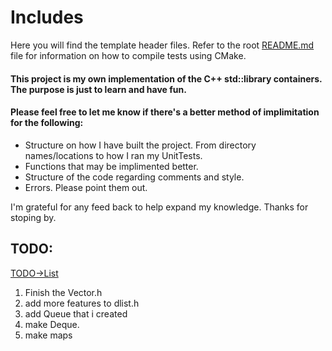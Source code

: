 # Includes 

Here you will find the template header files. Refer to the root [README.md](https://github.com/PIesPnuema/stl_implementation_practice/blob/main/README.md) file for information on how to 
compile tests using CMake.

#### This project is my own implementation of the C++ std::library containers. The purpose is just to learn and have fun. 

#### Please feel free to let me know if there's a better method of implimitation for the following:
- Structure on how I have built the project. From directory names/locations to how I ran my UnitTests.
- Functions that may be implimented better. 
- Structure of the code regarding comments and style.
- Errors. Please point them out. 

I'm grateful for any feed back to help expand my knowledge. Thanks for stoping by. 

## TODO:
[TODO->List](https://github.com/PIesPnuema/stl_implementation_practice/blob/main/TODO/check_list.md)

1. Finish the Vector.h 
2. add more features to dlist.h
3. add Queue that i created
4. make Deque. 
4. make maps
